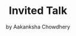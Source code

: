 ---
# Determines which item appears first on the schedule (lowest number (0) appears first)
sequence_id: 1

# Time of the event
time: 08:40 - 09:10

# Title of the event
title: Invited Talk
subtitle: by Aakanksha Chowdhery

# Speaker Info
speaker: Aakanksha Chowdhery
webpage: https://achowdhery.github.io/achowdhery-website/
affil: Google
affil_link: https://research.google/people/105776/
# affil2: Buzz University
# affil2_link: https://buzz.edu

# Image
img: ../speakers/AakankshaChowdhery.jpg
img_link: https://achowdhery.github.io/achowdhery-website/
---